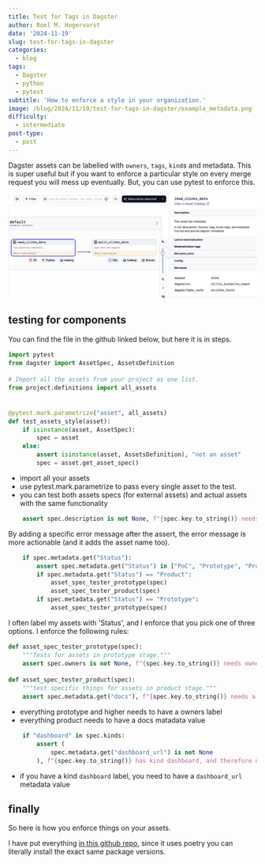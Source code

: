 ```yaml
---
title: Test for Tags in Dagster
author: Roel M. Hogervorst
date: '2024-11-19'
slug: test-for-tags-in-dagster
categories:
  - blog
tags:
  - Dagster
  - python
  - pytest
subtitle: 'How to enforce a style in your organization.'
image: /blog/2024/11/19/test-for-tags-in-dagster/example_metadata.png
difficulty:
  - intermediate
post-type:
  - post
---
```


<!-- content  -->
Dagster assets can be labelled with `owners`, `tags`, `kind`s and metadata.
This is super useful but if you want to enforce a particular style on every
merge request you will mess up eventually. But, you can use pytest to enforce
this.

![](example_metadata.png)

## testing for components

You can find the file in the github linked below, but here it is in steps.

```python
import pytest
from dagster import AssetSpec, AssetsDefinition

# Import all the assets from your project as one list.
from project.definitions import all_assets


@pytest.mark.parametrize("asset", all_assets)
def test_assets_style(asset):
    if isinstance(asset, AssetSpec):
        spec = asset
    else:
        assert isinstance(asset, AssetsDefinition), "not an asset"
        spec = asset.get_asset_spec()
```

- import all your assets
- use pytest.mark.parametrize to pass every single asset to the test.
- you can test both assets specs (for external assets) and actual assets with the same functionality


```python
    assert spec.description is not None, f"{spec.key.to_string()} needs a description"
```
By adding a specific error message after the assert, the error message is more
actionable (and it adds the asset name too). 

```python
    if spec.metadata.get("Status"):
        assert spec.metadata.get("Status") in ["PoC", "Prototype", "Product"]
        if spec.metadata.get("Status") == "Product":
            asset_spec_tester_prototype(spec)
            asset_spec_tester_product(spec)
        if spec.metadata.get("Status") == "Prototype":
            asset_spec_tester_prototype(spec)
```

I often label my assets with 'Status', and I enforce that you pick one of three options.
I enforce the following rules:

```python
def asset_spec_tester_prototype(spec):
    """Tests for assets in prototype stage."""
    assert spec.owners is not None, f"{spec.key.to_string()} needs owners"

def asset_spec_tester_product(spec):
    """test specific things for assets in product stage."""
    assert spec.metadata.get("docs"), f"{spec.key.to_string()} needs a docs link"

```

- everything prototype and higher needs to have a owners label
- everything product needs to have a docs matadata value


```python
    if "dashboard" in spec.kinds:
        assert (
            spec.metadata.get("dashboard_url") is not None
        ), f"{spec.key.to_string()} has kind dashboard, and therefore needs a dashboard_url."

```

- if you have a kind `dashboard` label, you need to have a `dashboard_url` metadata value

## finally

So here is how you enforce things on your assets.

I have put everything [in this github repo](https://github.com/RMHogervorst/dagster_labeling_testing_example), since it uses poetry you can literally install the exact same package versions.
